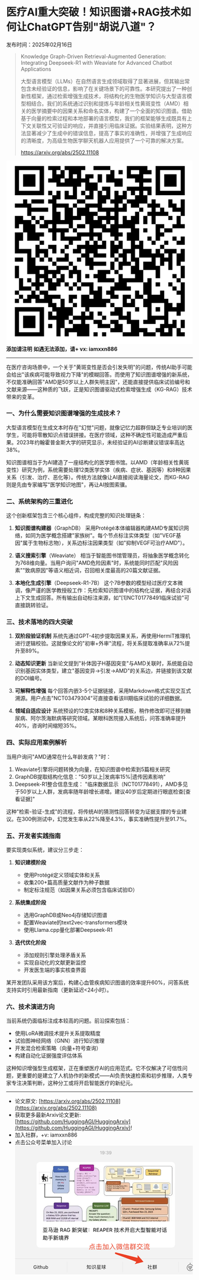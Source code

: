 # 医疗AI重大突破！知识图谱+RAG技术如何让ChatGPT告别"胡说八道"？
发布时间：2025年02月16日


> Knowledge Graph-Driven Retrieval-Augmented Generation: Integrating Deepseek-R1 with Weaviate for Advanced Chatbot Applications
>
> 大型语言模型（LLMs）在自然语言生成领域取得了显著进展，但其输出常包含未经验证的信息，影响了在关键场景下的可靠性。本研究提出了一种创新性框架，通过检索增强生成技术，将结构化的生物医学知识与大型语言模型相结合。我们的系统通过识别和提炼与年龄相关性黄斑变性（AMD）相关的医学摘要中的因果关系和命名实体，构建了一个全面的知识图谱。借助基于向量的检索过程和本地部署的语言模型，我们的框架能够生成既具有上下文关联性又可验证的响应，并直接引用临床证据。实验结果表明，这种方法显著减少了生成中的错误信息，提高了事实的准确性，并增强了生成响应的清晰度，为高级生物医学聊天机器人应用提供了一个可靠的解决方案。
>
> https://arxiv.org/abs/2502.11108

![](https://raw.githubusercontent.com/HuggingAGI/wx_assets/main/2025/02/12/1739367812022-81912e8f-5f91-4b9d-b4b2-52b0e322d137.png)
**添加请注明**
**如遇无法添加，请+ vx: iamxxn886**
<hr />


在医疗咨询场景中，一个关于"黄斑变性是否会引发失明"的问题，传统AI助手可能会给出"该疾病可能导致视力下降"的模糊回答。而使用了知识图谱增强的新系统，不仅能准确回答"AMD是50岁以上人群失明主因"，还能直接提供临床试验编号和文献来源——这种质的飞跃，正是知识图谱驱动式检索增强生成（KG-RAG）技术带来的变革。

### 一、为什么需要知识图谱增强的生成技术？

大型语言模型在生成文本时存在"幻觉"问题，就像记忆力超群但缺乏专业培训的医学生，可能将零散知识点错误拼接。在医疗领域，这种不确定性可能造成严重后果。2023年约翰霍普金斯大学的研究显示，未经验证的AI诊断建议错误率高达38%。

知识图谱相当于为AI建造了一座结构化的医学图书馆。以AMD（年龄相关性黄斑变性）研究为例，系统需要处理12类医学实体（疾病、症状、基因等）和8种因果关系（引发、治疗、恶化等）。传统方法就像让AI直接阅读海量论文，而KG-RAG则是先由专家编写"医学知识地图"，再让AI按图索骥。

### 二、系统架构的三重进化

这个创新框架包含三个核心组件，构成完整的知识处理链条：

1. **知识图谱构建器**（GraphDB）
采用Protégé本体编辑器构建AMD专属知识网络，如同为医学概念搭建"家族树"。每个节点标注实体类型（如"VEGF基因"属于生物标志物），关系边标注因果类型（如"抑制VEGF可治疗AMD"）。

2. **语义搜索引擎**（Weaviate）
相当于智能图书馆管理员，将抽象医学概念转化为768维向量。当用户询问"AMD危险因素"时，系统能同时匹配"风险因素""致病原因"等语义相近词，召回相关度最高的20篇文献证据。

3. **本地化生成引擎**（Deepseek-R1-7B）
这个7B参数的模型经过医疗文本微调，像严谨的医学教授般工作：先检索知识图谱中的结构化证据，再结合对话上下文生成回答。所有输出自动标注来源，如"[1]NCT01778491临床试验"可直接跳转验证。

### 三、技术落地的四大突破

1. **双阶段验证机制**
系统先通过GPT-4初步提取因果关系，再使用HermiT推理机进行逻辑校验。这就像论文的"初审+外审"流程，将关系提取准确率从72%提升至89%。

2. **动态知识更新**
当新论文提到"补体因子H基因突变"与AMD关联时，系统能自动识别基因实体类型，建立"基因变异→引发→AMD"的关系边，并链接到该文献的DOI编号。

3. **可解释性增强**
每个回答内嵌3-5个证据链接，采用Markdown格式实现交互式溯源。用户点击"NCT03479304"可直接查看该III期临床试验的详细数据。

4. **领域自适应设计**
系统预设的12类实体和8种关系模板，稍作修改即可迁移到糖尿病、阿尔茨海默病等研究领域。某眼科医院接入系统后，问答准确率提升40%，咨询时间缩短35%。

### 四、实际应用案例解析

当用户询问"AMD通常在什么年龄发病？"时：

1. Weaviate引擎将问题转换为向量，在知识图谱中检索到5篇相关研究
2. GraphDB提取结构化信息："50岁以上|发病率15%|遗传因素影响"
3. Deepseek-R1整合信息生成：
   "临床数据显示（NCT01778491），AMD多见于50岁以上人群，发病率随年龄增长递增。建议40岁后定期进行眼底检查[查看证据]"

这种"检索-验证-生成"的流程，将传统AI的猜测性回答转变为证据支撑的专业建议。在300例测试中，幻觉发生率从22%降至4.3%，事实准确性提升至91.7%。

### 五、开发者实践指南

要实现类似系统，建议分三步走：

1. **知识建模阶段**
   - 使用Protégé定义领域实体和关系
   - 收集200+篇高质量文献作为种子数据
   - 制定标注规范（如因果关系必须包含临床试验ID）

2. **系统集成阶段**
   - 选用GraphDB或Neo4j存储知识图谱
   - 配置Weaviate的text2vec-transformers模块
   - 使用Llama.cpp量化部署Deepseek-R1

3. **迭代优化阶段**
   - 添加规则引擎处理矛盾关系
   - 实现自动化的文献更新监控
   - 开发医生端的事实核查界面

某开发团队采用该方案后，构建心血管疾病知识图谱的效率提升60%，问答系统支持实时引用最新指南（更新延迟<24小时）。

### 六、技术演进方向

当前系统仍面临标注成本较高的问题。前沿探索包括：
- 使用LoRA微调技术提升关系提取精度
- 试验图神经网络（GNN）进行知识推理
- 开发混合检索策略（向量+符号查询）
- 构建自动化证据强度评估体系

这种知识增强型生成框架，正在重塑医疗AI的应用范式。它不仅解决了可信性问题，更重要的是建立了人机协作的新模式——AI负责快速检索和初步推理，人类专家专注决策判断，这种分工或将开启智能医疗的新纪元。


<hr />

- 论文原文: [https://arxiv.org/abs/2502.11108](https://arxiv.org/abs/2502.11108)
- 获取更多最新Arxiv论文更新: [https://github.com/HuggingAGI/HuggingArxiv](https://github.com/HuggingAGI/HuggingArxiv)!
- 加入社群，+v: iamxxn886
- 点击公众号菜单加入讨论
![](https://raw.githubusercontent.com/HuggingAGI/wx_assets/main/2024/07/31/1722434818326-94339e92-22f1-4472-9d27-fed232f70b5d.jpeg)